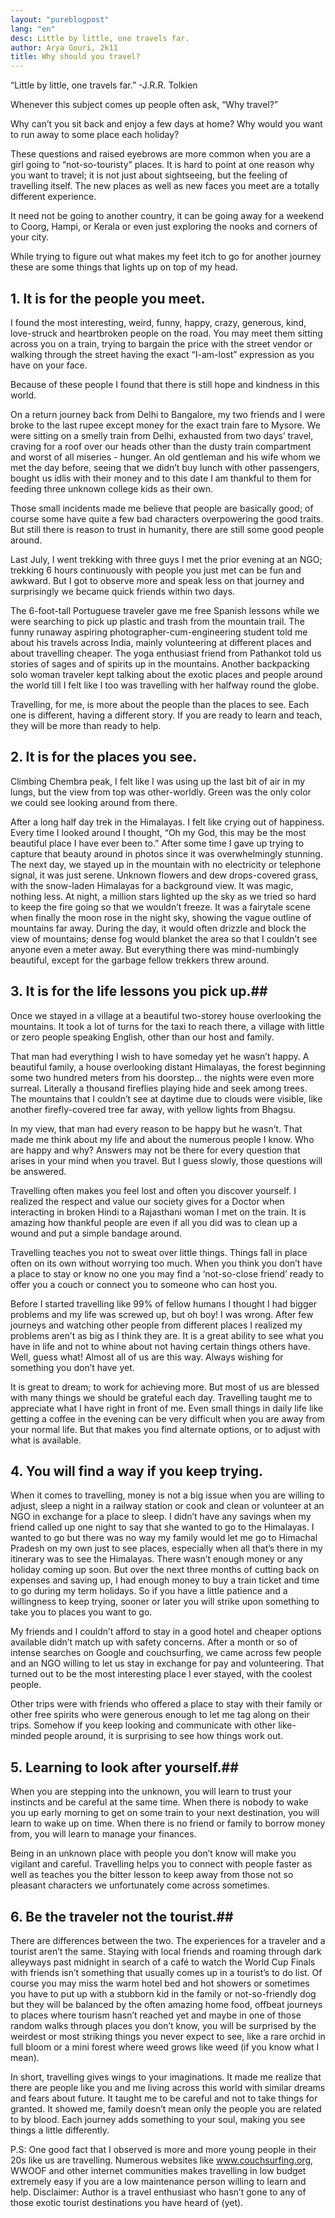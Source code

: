 ```yaml
---
layout: "pureblogpost"
lang: "en"
desc: Little by little, one travels far.
author: Arya Gouri, 2k11
title: Why should you travel?
--- 
```

“Little by little, one travels far.”  -J.R.R. Tolkien	

Whenever this subject comes up people often ask, “Why travel?”

Why can’t you sit back and enjoy a few days at home? Why would you want to run away to some place each holiday?

These questions and raised eyebrows are more common when you are a girl going to “not-so-touristy” places. It is hard to point at one reason why you want to travel; it is not just about sightseeing, but the feeling of travelling itself. The new places as well as new faces you meet are a totally different experience.

It need not be going to another country, it can be going away for a weekend to Coorg, Hampi, or Kerala or even just exploring the nooks and corners of your city.

While trying to figure out what makes my feet itch to go for another journey these are some things that lights up on top of my head.

## 1. It is for the people you meet. ##
I found the most interesting, weird, funny, happy, crazy, generous, kind, love-struck and heartbroken people on the road. You may meet them sitting across you on a train, trying to bargain the price with the street vendor or walking through the street having the exact “I-am-lost” expression as you have on your face.

Because of these people I found that there is still hope and kindness in this world. 

On a return journey back from Delhi to Bangalore, my two friends and I were broke to the last rupee except money for the exact train fare to Mysore. We were sitting on a smelly train from Delhi, exhausted from two days’ travel, craving for a roof over our heads other than the dusty train compartment and worst of all miseries - hunger. An old gentleman and his wife whom we met the day before, seeing that we didn’t buy lunch with other passengers, bought us idlis with their money and to this date I am thankful to them for feeding three unknown college kids as their own.

Those small incidents made me believe that people are basically good; of course some have quite a few bad characters overpowering the good traits. But still there is reason to trust in humanity, there are still some good people around.

Last July, I went trekking with three guys I met the prior evening at an NGO; trekking 6 hours continuously with people you just met can be fun and awkward. But I got to observe more and speak less on that journey and surprisingly we became quick friends within two days.

The 6-foot-tall Portuguese traveler gave me free Spanish lessons while we were searching to pick up plastic and trash from the mountain trail. The funny runaway aspiring photographer-cum-engineering student told me about his travels across India, mainly volunteering at different places and about travelling cheaper. The yoga enthusiast friend from Pathankot told us stories of sages and of spirits up in the mountains. Another backpacking solo woman traveler kept talking about the exotic places and people around the world till I felt like I too was travelling with her halfway round the globe.

Travelling, for me, is more about the people than the places to see. Each one is different, having a different story. If you are ready to learn and teach, they will be more than ready to help.

## 2. It is for the places you see. ##
Climbing Chembra peak, I felt like I was using up the last bit of air in my lungs, but the view from top was other-worldly. Green was the only color we could see looking around from there. 

After a long half day trek in the Himalayas. I felt like crying out of happiness. Every time I looked around I thought, “Oh my God, this may be the most beautiful place I have ever been to.” After some time I gave up trying to capture that beauty around in photos since it was overwhelmingly stunning. The next day, we stayed up in the mountain with no electricity or telephone signal, it was just serene. Unknown flowers and dew drops-covered grass, with the snow-laden Himalayas for a background view. It was magic, nothing less. At night, a million stars lighted up the sky as we tried so hard to keep the fire going so that we wouldn’t freeze. It was a fairytale scene when finally the moon rose in the night sky, showing the vague outline of mountains far away. During the day, it would often drizzle and block the view of mountains; dense fog would blanket the area so that I couldn’t see anyone even a meter away. But everything there was mind-numbingly beautiful, except for the garbage fellow trekkers threw around.

## 3. It is for the life lessons you pick up.##
Once we stayed in a village at a beautiful two-storey house overlooking the mountains. It took a lot of turns for the taxi to reach there, a village with little or zero people speaking English, other than our host and family. 

That man had everything I wish to have someday yet he wasn’t happy. A beautiful family, a house overlooking distant Himalayas, the forest beginning some two hundred meters from his doorstep... the nights were even more surreal. Literally a thousand fireflies playing hide and seek among trees. The mountains that I couldn’t see at daytime due to clouds were visible, like another firefly-covered tree far away, with yellow lights from Bhagsu.

In my view, that man had every reason to be happy but he wasn’t. That made me think about my life and about the numerous people I know. Who are happy and why? Answers may not be there for every question that arises in your mind when you travel. But I guess slowly, those questions will be answered.

Travelling often makes you feel lost and often you discover yourself. I realized the respect and value our society gives for a Doctor when interacting in broken Hindi to a Rajasthani woman I met on the train. It is amazing how thankful people are even if all you did was to clean up a wound and put a simple bandage around.

Travelling teaches you not to sweat over little things. Things fall in place often on its own without worrying too much. When you think you don’t have a place to stay or know no one you may find a ‘not-so-close friend’ ready to offer you a couch or connect you to someone who can host you. 

Before I started travelling like 99% of fellow humans I thought I had bigger problems and my life was screwed up, but oh boy! I was wrong. After few journeys and watching other people from different places I realized my problems aren’t as big as I think they are. It is a great ability to see what you have in life and not to whine about not having certain things others have. Well, guess what! Almost all of us are this way. Always wishing for something you don’t have yet.

It is great to dream; to work for achieving more. But most of us are blessed with many things we should be grateful each day. Travelling taught me to appreciate what I have right in front of me.
Even small things in daily life like getting a coffee in the evening can be very difficult when you are away from your normal life. But that makes you find alternate options, or to adjust with what is available.

## 4. You will find a way if you keep trying. ##
When it comes to travelling, money is not a big issue when you are willing to adjust, sleep a night in a railway station or cook and clean or volunteer at an NGO in exchange for a place to sleep. I didn’t have any savings when my friend called up one night to say that she wanted to go to the Himalayas. I wanted to go but there was no way my family would let me go to Himachal Pradesh on my own just to see places, especially when all that’s there in my itinerary was to see the Himalayas. There wasn’t enough money or any holiday coming up soon. But over the next three months of cutting back on expenses and saving up, I had enough money to buy a train ticket and time to go during my term holidays. So if you have a little patience and a willingness to keep trying, sooner or later you will strike upon something to take you to places you want to go.

My friends and I couldn’t afford to stay in a good hotel and cheaper options available didn’t match up with safety concerns. After a month or so of intense searches on Google and couchsurfing, we came across few people and an NGO willing to let us stay in exchange for pay and volunteering. That turned out to be the most interesting place I ever stayed, with the coolest people. 

Other trips were with friends who offered a place to stay with their family or other free spirits who were generous enough to let me tag along on their trips. Somehow if you keep looking and communicate with other like-minded people around, it is surprising to see how things work out.

## 5. Learning to look after yourself.##
When you are stepping into the unknown, you will learn to trust your instincts and be careful at the same time. When there is nobody to wake you up early morning to get on some train to your next destination, you will learn to wake up on time. When there is no friend or family to borrow money from, you will learn to manage your finances.

Being in an unknown place with people you don’t know will make you vigilant and careful. Travelling helps you to connect with people faster as well as teaches you the bitter lesson to keep away from those not so pleasant characters we unfortunately come across sometimes.

## 6. Be the traveler not the tourist.##
There are differences between the two. The experiences for a traveler and a tourist aren’t the same. Staying with local friends and roaming through dark alleyways past midnight in search of a café to watch the World Cup Finals with friends isn’t something that usually comes up in a tourist’s to do list. Of course you may miss the warm hotel bed and hot showers or sometimes you have to put up with a stubborn kid in the family or not-so-friendly dog but they will be balanced by the often amazing home food, offbeat journeys to places where tourism hasn’t reached yet and maybe in one of those random walks through places you don’t know, you will be surprised by the weirdest or most striking things you never expect to see, like a rare orchid in full bloom or a mini forest where weed grows like weed (if you know what I mean).

In short, travelling gives wings to your imaginations. It made me realize that there are people like you and me living across this world with similar dreams and fears about future. It taught me to be careful and not to take things for granted. It showed me, family doesn’t mean only the people you are related to by blood. Each journey adds something to your soul, making you see things a little differently. 

P.S: One good fact that I observed is more and more young people in their 20s like us are travelling. Numerous websites like www.couchsurfing.org, WWOOF and other internet communities makes travelling in low budget extremely easy if you are a low maintenance person willing to learn and help.
Disclaimer: Author is a travel enthusiast who hasn’t gone to any of those exotic tourist destinations you have heard of (yet). 
